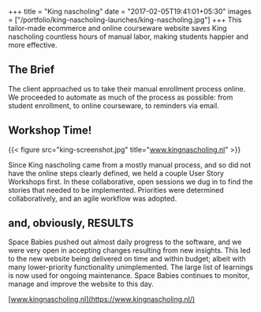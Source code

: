 +++
title = "King nascholing"
date = "2017-02-05T19:41:01+05:30"
images = ["/portfolio/king-nascholing-launches/king-nascholing.jpg"]
+++
This tailor-made ecommerce and online courseware website saves King nascholing countless hours of manual labor, making students happier and more effective.
<!--more-->

## The Brief
The client approached us to take their manual enrollment process online. We proceeded to automate as much of the process as possible: from student enrollment, to online courseware, to reminders via email.

## Workshop Time!
{{< figure src="king-screenshot.jpg" title="www.kingnascholing.nl" >}}


Since King nascholing came from a mostly manual process, and so did not have the online steps clearly defined, we held a couple User Story Workshops first. In these collaborative, open sessions we dug in to find the stories that needed to be implemented. Priorities were determined collaboratively, and an agile workflow was adopted.

## and, obviously, RESULTS
Space Babies pushed out almost daily progress to the software, and we were very open in accepting changes resulting from new insights. This led to the new website being delivered on time and within budget; albeit with many lower-priority functionality unimplemented. The large list of learnings is now used for ongoing maintenance. Space Babies continues to monitor, manage and improve the website to this day.

[www.kingnascholing.nl](https://www.kingnascholing.nl/)
